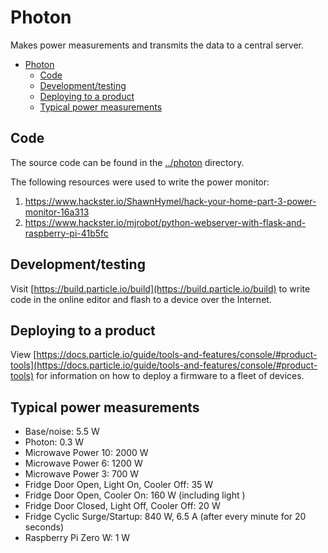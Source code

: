 # Photon

Makes power measurements and transmits the data to a central server.

<!-- TOC -->

- [Photon](#photon)
    - [Code](#code)
    - [Development/testing](#developmenttesting)
    - [Deploying to a product](#deploying-to-a-product)
    - [Typical power measurements](#typical-power-measurements)

<!-- /TOC -->

## Code

The source code can be found in the [../photon](https://github.com/CITYOpenLab/p2penergy/tree/master/photon) directory.

The following resources were used to write the power monitor:

1. https://www.hackster.io/ShawnHymel/hack-your-home-part-3-power-monitor-16a313
2. https://www.hackster.io/mjrobot/python-webserver-with-flask-and-raspberry-pi-41b5fc

## Development/testing

Visit [https://build.particle.io/build](https://build.particle.io/build) to write code in the online editor and flash to a device over the Internet.

## Deploying to a product

View [https://docs.particle.io/guide/tools-and-features/console/#product-tools](https://docs.particle.io/guide/tools-and-features/console/#product-tools) for information on how to deploy a firmware to a fleet of devices.

## Typical power measurements

* Base/noise: 5.5 W
* Photon: 0.3 W
* Microwave Power 10: 2000 W
* Microwave Power 6: 1200 W
* Microwave Power 3: 700 W
* Fridge Door Open, Light On, Cooler Off: 35 W
* Fridge Door Open, Cooler On: 160 W (including light )
* Fridge Door Closed, Light Off, Cooler Off: 20 W
* Fridge Cyclic Surge/Startup: 840 W, 6.5 A (after every minute for 20 seconds)
* Raspberry Pi Zero W: 1 W

